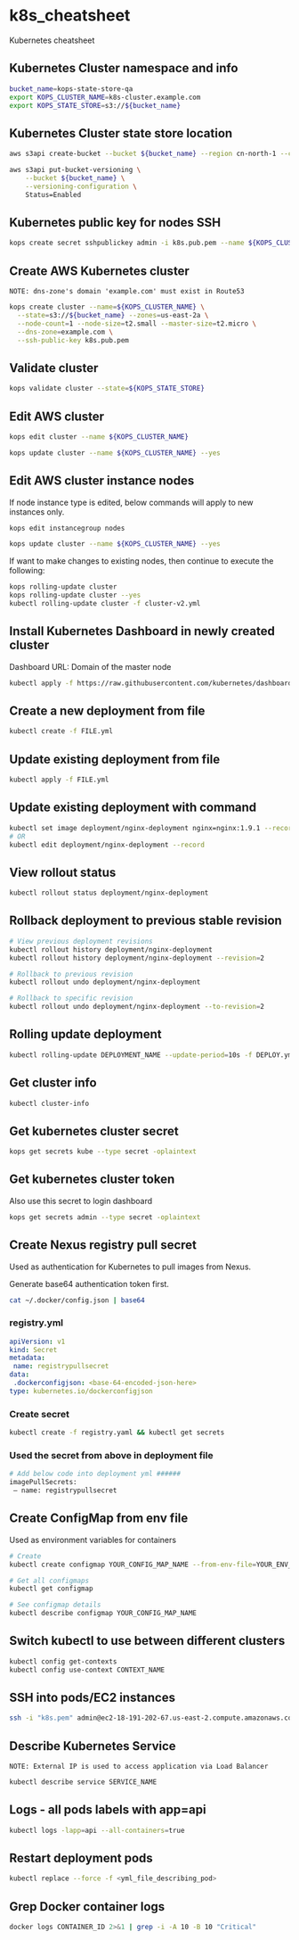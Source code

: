 # k8s_cheatsheet
Kubernetes cheatsheet

## Kubernetes Cluster namespace and info
```bash
bucket_name=kops-state-store-qa
export KOPS_CLUSTER_NAME=k8s-cluster.example.com
export KOPS_STATE_STORE=s3://${bucket_name}
```

## Kubernetes Cluster state store location
```bash
aws s3api create-bucket --bucket ${bucket_name} --region cn-north-1 --create-bucket-configuration LocationConstraint=cn-north-1

aws s3api put-bucket-versioning \
    --bucket ${bucket_name} \
    --versioning-configuration \
    Status=Enabled
```

## Kubernetes public key for nodes SSH
```bash
kops create secret sshpublickey admin -i k8s.pub.pem --name ${KOPS_CLUSTER_NAME} --state ${KOPS_STATE_STORE}
```

## Create AWS Kubernetes cluster
`NOTE: dns-zone's domain 'example.com' must exist in Route53`
```bash
kops create cluster --name=${KOPS_CLUSTER_NAME} \
  --state=s3://${bucket_name} --zones=us-east-2a \
  --node-count=1 --node-size=t2.small --master-size=t2.micro \
  --dns-zone=example.com \
  --ssh-public-key k8s.pub.pem
```

## Validate cluster
```bash
kops validate cluster --state=${KOPS_STATE_STORE}
```

## Edit AWS cluster
```bash
kops edit cluster --name ${KOPS_CLUSTER_NAME}

kops update cluster --name ${KOPS_CLUSTER_NAME} --yes
```

## Edit AWS cluster instance nodes
If node instance type is edited, below commands will apply to new instances only.
```bash
kops edit instancegroup nodes

kops update cluster --name ${KOPS_CLUSTER_NAME} --yes
```

If want to make changes to existing nodes, then continue to execute the following:
```bash
kops rolling-update cluster
kops rolling-update cluster --yes
kubectl rolling-update cluster -f cluster-v2.yml
```

## Install Kubernetes Dashboard in newly created cluster
Dashboard URL: Domain of the master node
```bash
kubectl apply -f https://raw.githubusercontent.com/kubernetes/dashboard/master/src/deploy/recommended/kubernetes-dashboard.yaml
```

## Create a new deployment from file
```bash
kubectl create -f FILE.yml
```

## Update existing deployment from file
```bash
kubectl apply -f FILE.yml
```

## Update existing deployment with command
```bash
kubectl set image deployment/nginx-deployment nginx=nginx:1.9.1 --record
# OR
kubectl edit deployment/nginx-deployment --record
```

## View rollout status
```bash
kubectl rollout status deployment/nginx-deployment
```

## Rollback deployment to previous stable revision
```bash
# View previous deployment revisions
kubectl rollout history deployment/nginx-deployment
kubectl rollout history deployment/nginx-deployment --revision=2

# Rollback to previous revision
kubectl rollout undo deployment/nginx-deployment

# Rollback to specific revision
kubectl rollout undo deployment/nginx-deployment --to-revision=2
```

## Rolling update deployment
```bash
kubectl rolling-update DEPLOYMENT_NAME --update-period=10s -f DEPLOY.yml
```

## Get cluster info
```bash
kubectl cluster-info
```

## Get kubernetes cluster secret

```bash
kops get secrets kube --type secret -oplaintext
```

## Get kubernetes cluster token
Also use this secret to login dashboard

```bash
kops get secrets admin --type secret -oplaintext
```

## Create Nexus registry pull secret
Used as authentication for Kubernetes to pull images from Nexus.

Generate base64 authentication token first.
```bash
cat ~/.docker/config.json | base64
```

### registry.yml
```yaml
apiVersion: v1
kind: Secret
metadata:
 name: registrypullsecret
data:
 .dockerconfigjson: <base-64-encoded-json-here>
type: kubernetes.io/dockerconfigjson
```

### Create secret
```bash
kubectl create -f registry.yaml && kubectl get secrets
```

### Used the secret from above in deployment file
```bash
# Add below code into deployment yml ######
imagePullSecrets:
 — name: registrypullsecret
```

## Create ConfigMap from env file
Used as environment variables for containers
```bash
# Create
kubectl create configmap YOUR_CONFIG_MAP_NAME --from-env-file=YOUR_ENV_FILE

# Get all configmaps
kubectl get configmap

# See configmap details
kubectl describe configmap YOUR_CONFIG_MAP_NAME
```

## Switch kubectl to use between different clusters
```bash
kubectl config get-contexts
kubectl config use-context CONTEXT_NAME
```

## SSH into pods/EC2 instances
```bash
ssh -i "k8s.pem" admin@ec2-18-191-202-67.us-east-2.compute.amazonaws.com
```

## Describe Kubernetes Service
`NOTE: External IP is used to access application via Load Balancer`
```bash
kubectl describe service SERVICE_NAME
```

## Logs - all pods labels with app=api
```bash
kubectl logs -lapp=api --all-containers=true
```

## Restart deployment pods
```bash
kubectl replace --force -f <yml_file_describing_pod>
```

## Grep Docker container logs
```bash
docker logs CONTAINER_ID 2>&1 | grep -i -A 10 -B 10 "Critical"
```
